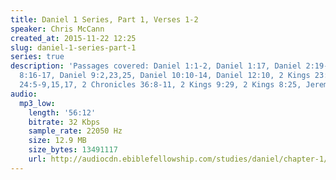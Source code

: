 ```yaml
---
title: Daniel 1 Series, Part 1, Verses 1-2
speaker: Chris McCann
created_at: 2015-11-22 12:25
slug: daniel-1-series-part-1
series: true
description: 'Passages covered: Daniel 1:1-2, Daniel 1:17, Daniel 2:19-22, Daniel
  8:16-17, Daniel 9:2,23,25, Daniel 10:10-14, Daniel 12:10, 2 Kings 23:29-37, 2 Kings
  24:5-9,15,17, 2 Chronicles 36:8-11, 2 Kings 9:29, 2 Kings 8:25, Jeremiah 25:1-3.'
audio:
  mp3_low:
    length: '56:12'
    bitrate: 32 Kbps
    sample_rate: 22050 Hz
    size: 12.9 MB
    size_bytes: 13491117
    url: http://audiocdn.ebiblefellowship.com/studies/daniel/chapter-1/2015.11.22_McCann_-_Daniel_1_Series_Part_1.mp3
---
```

